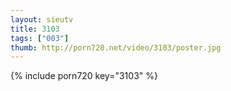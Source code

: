 ```yaml
--- 
layout: sieutv
title: 3103
tags: ["003"]
thumb: http://porn720.net/video/3103/poster.jpg
---
```

{% include porn720 key="3103" %} 
